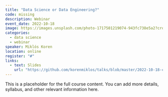 ```yaml
---
title: "Data Science or Data Engineering?"
code: missing
description: Webinar
event_date: 2022-10-18
image: https://images.unsplash.com/photo-1717501219074-943fc738e5a2?crop=entropy&cs=tinysrgb&fit=max&fm=jpg&ixid=M3w2ODAxOTV8MHwxfHJhbmRvbXx8fHx8fHx8fDE3MzI2NDM2MTh8&ixlib=rb-4.0.3&q=80&w=1080
categories: 
  - data science
  - webinar 
speaker: Miklós Koren
location: online
register: "#"
links:
  - text: Slides
    url: "https://github.com/korenmiklos/talks/blob/master/2022-10-18-ceu/README.pdf"
---
```


This is a placeholder for the full course content. You can add more details, syllabus, and other relevant information here.
